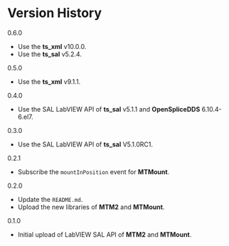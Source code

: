 # Version History

0.6.0

- Use the **ts_xml** v10.0.0.
- Use the **ts_sal** v5.2.4.

0.5.0

- Use the **ts_xml** v9.1.1.

0.4.0

- Use the SAL LabVIEW API of **ts_sal** v5.1.1 and **OpenSpliceDDS** 6.10.4-6.el7.

0.3.0

- Use the SAL LabVIEW API of **ts_sal** V5.1.0RC1.

0.2.1

- Subscribe the `mountInPosition` event for **MTMount**.

0.2.0

- Update the `README.md`.
- Upload the new libraries of **MTM2** and **MTMount**.

0.1.0

- Initial upload of LabVIEW SAL API of **MTM2** and **MTMount**.
